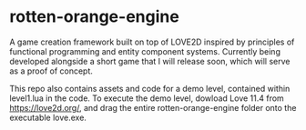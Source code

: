 # rotten-orange-engine
A game creation framework built on top of LOVE2D inspired by principles of functional programming and entity component systems. Currently being developed alongside a short game that I will release soon, which will serve as a proof of concept. 

This repo also contains assets and code for a demo level, contained within level1.lua in the code. To execute the demo level, dowload Love 11.4 from https://love2d.org/, and drag the entire rotten-orange-engine folder onto the executable love.exe.
